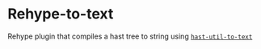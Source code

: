# Rehype-to-text

Rehype plugin that compiles a hast tree to string using [`hast-util-to-text`](https://github.com/syntax-tree/hast-util-to-text)
